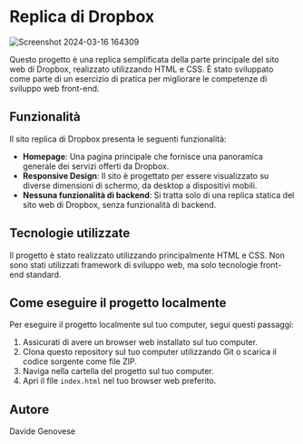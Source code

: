 # Replica di Dropbox

![Screenshot 2024-03-16 164309](https://github.com/DavideGenovese/Progetto-DropBox-Replica-HTML-CSS/assets/157692968/ac632f4a-481e-480e-a7fd-2b7de998dd54)



Questo progetto è una replica semplificata della parte principale del sito web di Dropbox, 
realizzato utilizzando HTML e CSS. 
È stato sviluppato come parte di un esercizio di pratica per migliorare le competenze di sviluppo web front-end.

## Funzionalità

Il sito replica di Dropbox presenta le seguenti funzionalità:

- **Homepage**: Una pagina principale che fornisce una panoramica generale dei servizi offerti da Dropbox.
- **Responsive Design**: Il sito è progettato per essere visualizzato su diverse dimensioni di schermo, da desktop a dispositivi mobili.
- **Nessuna funzionalità di backend**: Si tratta solo di una replica statica del sito web di Dropbox, senza funzionalità di backend.

## Tecnologie utilizzate

Il progetto è stato realizzato utilizzando principalmente HTML e CSS. Non sono stati utilizzati framework di sviluppo web, ma solo tecnologie front-end standard.

## Come eseguire il progetto localmente

Per eseguire il progetto localmente sul tuo computer, segui questi passaggi:

1. Assicurati di avere un browser web installato sul tuo computer.
2. Clona questo repository sul tuo computer utilizzando Git o scarica il codice sorgente come file ZIP.
3. Naviga nella cartella del progetto sul tuo computer.
4. Apri il file `index.html` nel tuo browser web preferito.

## Autore
Davide Genovese
